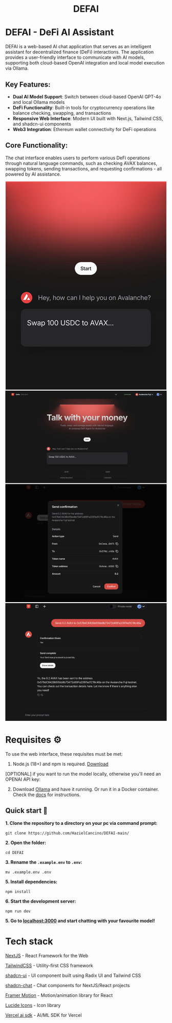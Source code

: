 
<h1 align="center">
  DEFAI
</h1>

# DEFAI - DeFi AI Assistant

DEFAI is a web-based AI chat application that serves as an intelligent assistant for decentralized finance (DeFi) interactions. The application provides a user-friendly interface to communicate with AI models, supporting both cloud-based OpenAI integration and local model execution via Ollama.

## Key Features:
- **Dual AI Model Support**: Switch between cloud-based OpenAI GPT-4o and local Ollama models
- **DeFi Functionality**: Built-in tools for cryptocurrency operations like balance checking, swapping, and transactions
- **Responsive Web Interface**: Modern UI built with Next.js, Tailwind CSS, and shadcn-ui components
- **Web3 Integration**: Ethereum wallet connectivity for DeFi operations

## Core Functionality:
The chat interface enables users to perform various DeFi operations through natural language commands, such as checking AVAX balances, swapping tokens, sending transactions, and requesting confirmations - all powered by AI assistance.


![previews](assets/screenshots/defaipreview.png)
![previews](assets/screenshots/defai1.png)
![previews](assets/screenshots/defai2.png)
![previews](assets/screenshots/defai3.png)
# Requisites ⚙️

To use the web interface, these requisites must be met:

1. Node.js (18+) and npm is required. [Download](https://nodejs.org/en/download)

[OPTIONAL] if you want to run the model locally, otherwise you'll need an OPENAI API key:

2.  Download [Ollama](https://ollama.com/download) and have it running. Or run it in a Docker container. Check the [docs](https://github.com/ollama/ollama) for instructions.
## Quick start 🚀

**1. Clone the repository to a directory on your pc via command prompt:**

```
git clone https://github.com/HazielCancino/DEFAI-main/
```

**2. Open the folder:**

```
cd DEFAI
```

**3. Rename the `.example.env` to `.env`:**

```
mv .example.env .env
```

**5. Install dependencies:**

```
npm install
```

**6. Start the development server:**

```
npm run dev
```

**5. Go to [localhost:3000](http://localhost:3000) and start chatting with your favourite model!**

# Tech stack

[NextJS](https://nextjs.org/) - React Framework for the Web

[TailwindCSS](https://tailwindcss.com/) - Utility-first CSS framework

[shadcn-ui](https://ui.shadcn.com/) - UI component built using Radix UI and Tailwind CSS

[shadcn-chat](https://github.com/jakobhoeg/shadcn-chat) - Chat components for NextJS/React projects

[Framer Motion](https://www.framer.com/motion/) - Motion/animation library for React

[Lucide Icons](https://lucide.dev/) - Icon library

[Vercel ai sdk](https://sdk.vercel.ai/) - AI/ML SDK for Vercel
